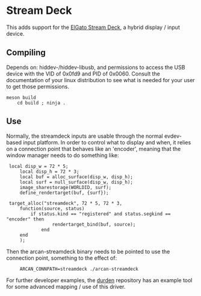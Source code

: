 # Stream Deck
This adds support for the [ElGato Stream Deck](https://www.elgato.com),
a hybrid display / input device.

## Compiling
Depends on: hiddev-/hiddev-libusb, and permissions to access the USB device
with the VID of 0x0fd9 and PID of 0x0060. Consult the documentation of your
linux distribution to see what is needed for your user to get those
permissions.

    meson build
		cd build ; ninja .

## Use
Normally, the streamdeck inputs are usable through the normal evdev- based
input platform. In order to control what to display and when, it relies on a
connection point that behaves like an 'encoder', meaning that the window
manager needs to do something like:

     local disp_w = 72 * 5;
		 local disp_h = 72 * 3;
		 local buf = alloc_surface(disp_w, disp_h);
		 local surf = null_surface(disp_w, disp_h);
		 image_sharestorage(WORLDID, surf);
		 define_rendertarget(buf, {surf});

     target_alloc("streamdeck", 72 * 5, 72 * 3,
		 function(source, status)
		     if status.kind == "registered" and status.segkind == "encoder" then
				     rendertarget_bind(buf, source);
				 end
		 end
		 );

Then the arcan-streamdeck binary needs to be pointed to use the connection
point, something to the effect of:

		 ARCAN_CONNPATH=streamdeck ./arcan-streamdeck

For further developer examples, the [durden](https://github.com/letoram/durden)
repository has an example tool for some advanced mapping / use of this driver.
